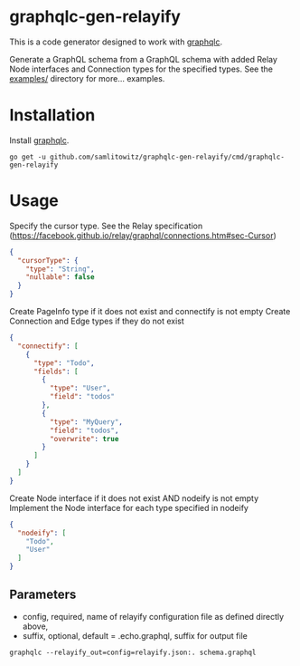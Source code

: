# graphqlc-gen-relayify

This is a code generator designed to work with [graphqlc](https://github.com/samlitowitz/graphqlc).

Generate a GraphQL schema from a GraphQL schema with added Relay Node interfaces and Connection types for the specified types.
See the [examples/](examples/) directory for more... examples.

# Installation
Install [graphqlc](https://github.com/samlitowitz/graphqlc).

`go get -u github.com/samlitowitz/graphqlc-gen-relayify/cmd/graphqlc-gen-relayify`

# Usage
Specify the cursor type.
See the Relay specification (https://facebook.github.io/relay/graphql/connections.htm#sec-Cursor)
```json
{
  "cursorType": {
    "type": "String",
    "nullable": false
  }
}
```

Create PageInfo type if it does not exist and connectify is not empty
Create <TYPE>Connection and <TYPE>Edge types if they do not exist
```json
{
  "connectify": [
    {
      "type": "Todo",
      "fields": [
        {
          "type": "User",
          "field": "todos"
        },
        {
          "type": "MyQuery",
          "field": "todos",
          "overwrite": true
        }
      ]
    }
  ]
}
```

Create Node interface if it does not exist AND nodeify is not empty
Implement the Node interface for each type specified in nodeify
```json
{
  "nodeify": [
    "Todo",
    "User"
  ]
}
```

## Parameters
  * config, required, name of relayify configuration file as defined directly above,
  * suffix, optional, default = .echo.graphql, suffix for output file

`graphqlc --relayify_out=config=relayify.json:. schema.graphql`
  